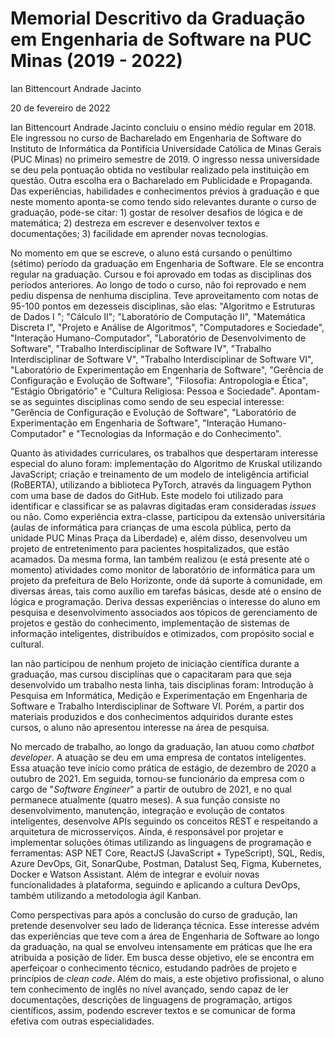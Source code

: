 # Memorial Descritivo da Graduação em Engenharia de Software na PUC Minas (2019 - 2022)

Ian Bittencourt Andrade Jacinto

20 de fevereiro de 2022

Ian Bittencourt Andrade Jacinto concluiu o ensino médio regular em 2018. Ele ingressou no curso de Bacharelado em Engenharia de Software do Instituto de Informática da Pontifícia Universidade Católica de Minas Gerais (PUC Minas) no primeiro semestre de 2019. O ingresso nessa universidade se deu pela pontuação obtida no vestibular realizado pela instituição em questão. Outra escolha era o Bacharelado em Publicidade e Propaganda. Das experiências, habilidades e conhecimentos prévios à graduação e que neste momento aponta-se como tendo sido relevantes durante o curso de graduação, pode-se citar: 1) gostar de resolver desafios de lógica e de matemática; 2) destreza em escrever e desenvolver textos e documentações; 3) facilidade em aprender novas tecnologias.

No momento em que se escreve, o aluno está cursando o penúltimo (sétimo) período da graduação em Engenharia de Software. Ele se encontra regular na graduação. Cursou e foi aprovado em todas as disciplinas dos períodos anteriores. Ao longo de todo o curso, não foi reprovado e nem pediu dispensa de nenhuma disciplina. Teve aproveitamento com notas de 95-100 pontos em dezesseis disciplinas, são elas: "Algoritmo e Estruturas de Dados I "; "Cálculo II"; "Laboratório de Computação II", "Matemática Discreta I", "Projeto e Análise de Algoritmos", "Computadores e Sociedade", "Interação Humano-Computador", "Laboratório de Desenvolvimento de Software", "Trabalho Interdisciplinar de Software IV", "Trabalho Interdisciplinar de Software V", "Trabalho Interdisciplinar de Software VI", "Laboratório de Experimentação em Engenharia de Software", "Gerência de Configuração e Evolução de Software", "Filosofia: Antropologia e Ética", "Estágio Obrigatório" e "Cultura Religiosa: Pessoa e Sociedade". Apontam-se as seguintes disciplinas como sendo de seu especial interesse: "Gerência de Configuração e Evolução de Software", "Laboratório de Experimentação em Engenharia de Software", "Interação Humano-Computador" e "Tecnologias da Informação e do Conhecimento". 

Quanto às atividades curriculares, os trabalhos que despertaram interesse especial do aluno foram: implementação do Algoritmo de Kruskal utilizando JavaScript; criação e treinamento de um modelo de inteligência artificial (RoBERTA), utilizando a biblioteca PyTorch, através da linguagem Python com uma base de dados do GitHub. Este modelo foi utilizado para identificar e classificar se as palavras digitadas eram consideradas _issues_ ou não. Como experiência extra-classe, participou da extensão universitária (aulas de informática para crianças de uma escola pública, perto da unidade PUC Minas Praça da Liberdade) e, além disso, desenvolveu um projeto de entretenimento para pacientes hospitalizados, que estão acamados. Da mesma forma, Ian também realizou (e está presente até o momento) atividades como monitor de laboratório de informática para um projeto da prefeitura de Belo Horizonte, onde dá suporte à comunidade, em diversas áreas, tais como auxílio em tarefas básicas, desde até o ensino de lógica e programação. Deriva dessas experiências o interesse do aluno em pesquisa e desenvolvimento associados aos tópicos de gerenciamento de projetos e gestão do conhecimento, implementação de sistemas de informação inteligentes, distribuídos e otimizados, com propósito social e cultural. 

Ian não participou de nenhum projeto de iniciação científica durante a graduação, mas cursou disciplinas que o capacitaram para que seja desenvolvido um trabalho nesta linha, tais disciplinas foram: Introdução à Pesquisa em Informática, Medição e Experimentação em Engenharia de Software e Trabalho Interdisciplinar de Software VI. Porém, a partir dos materiais produzidos e dos conhecimentos adquiridos durante estes cursos, o aluno não apresentou interesse na área de pesquisa.

No mercado de trabalho, ao longo da graduação, Ian atuou como _chatbot developer_. A atuação se deu em uma empresa de contatos inteligentes. Essa atuação teve início como prática de estágio, de dezembro de 2020 a outubro de 2021. Em seguida, tornou-se funcionário da empresa com o cargo de "_Software Engineer_" a partir de outubro de 2021, e no qual permanece atualmente (quatro meses). A sua função consiste no desenvolvimento, manutenção, integração e evolução de contatos inteligentes, desenvolve APIs seguindo os conceitos REST e respeitando a arquitetura de microsserviços. Ainda, é responsável por projetar e implementar soluções ótimas utilizando as linguagens de programação e ferramentas: ASP NET Core, ReactJS (JavaScript + TypeScript), SQL, Redis, Azure DevOps, Git, SonarQube, Postman, Datalust Seq, Figma, Kubernetes, Docker e Watson Assistant. Além de integrar e evoluir novas funcionalidades à plataforma, seguindo e aplicando a cultura DevOps, também utilizando a metodologia ágil Kanban.

Como perspectivas para após a conclusão do curso de gradução, Ian pretende desenvolver seu lado de liderança técnica. Esse interesse advém das experiências que teve com a área de Engenharia de Software ao longo da graduação, na qual se envolveu intensamente em práticas que lhe era atribuída a posição de líder. Em busca desse objetivo, ele se encontra em aperfeiçoar o conhecimento técnico, estudando padrões de projeto e princípios de _clean code_. Além do mais, a este objetivo profissional, o aluno tem conhecimento de inglês no nível avançado, sendo capaz de ler documentações, descrições de linguagens de programação, artigos científicos, assim, podendo escrever textos e se comunicar de forma efetiva com outras especialidades.
